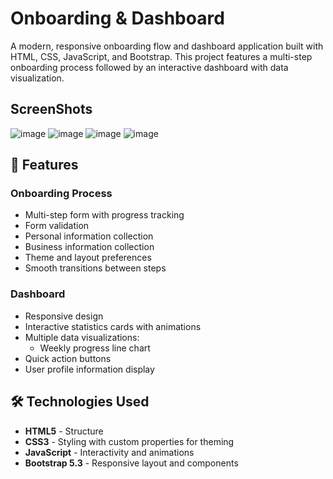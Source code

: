 # Onboarding & Dashboard
A modern, responsive onboarding flow and dashboard application built with HTML, CSS, JavaScript, and Bootstrap. This project features a multi-step onboarding process followed by an interactive dashboard with data visualization.

## ScreenShots
![image](https://github.com/user-attachments/assets/100f44e9-0542-482d-9a68-afc968222d56)
![image](https://github.com/user-attachments/assets/1e347529-9524-44e1-9960-a4f5764ab211)
![image](https://github.com/user-attachments/assets/182dee90-1abe-4eec-9549-99d1a1ded8ca)
![image](https://github.com/user-attachments/assets/048fe2d6-c9bb-4b23-bec6-4f2a36d2ed19)





## 🌟 Features

### Onboarding Process
- Multi-step form with progress tracking
- Form validation
- Personal information collection
- Business information collection
- Theme and layout preferences
- Smooth transitions between steps

### Dashboard
- Responsive design 
- Interactive statistics cards with animations
- Multiple data visualizations:
  - Weekly progress line chart
- Quick action buttons
- User profile information display

## 🛠️ Technologies Used

- **HTML5** - Structure
- **CSS3** - Styling with custom properties for theming
- **JavaScript** - Interactivity and animations
- **Bootstrap 5.3** - Responsive layout and components



